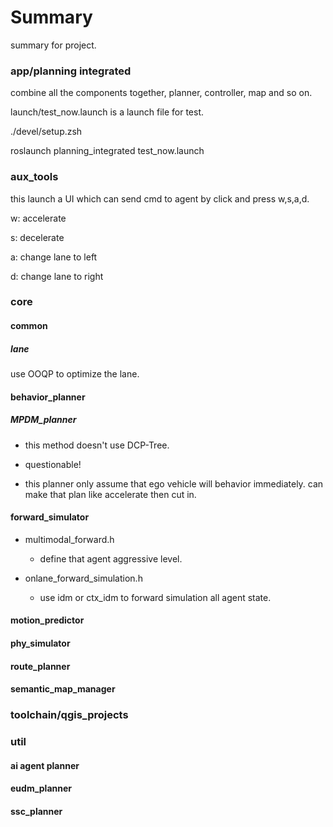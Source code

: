 # Summary

summary for project.

### app/planning integrated

combine all the components together, planner, controller, map and so on.

launch/test_now.launch is a launch file for test.

./devel/setup.zsh

roslaunch planning_integrated test_now.launch

### aux_tools

this launch a UI which can send cmd to agent by click and press w,s,a,d.

w: accelerate

s: decelerate

a: change lane to left

d: change lane to right

### core

#### common
##### lane

use OOQP to optimize the lane.

#### behavior_planner

##### MPDM_planner

- this method doesn't use DCP-Tree.
- questionable!

- this planner only assume that ego vehicle will behavior immediately. can make that plan like accelerate then cut in.

#### forward_simulator

- multimodal_forward.h
  - define that agent aggressive level.

- onlane_forward_simulation.h
  - use idm or ctx_idm to forward simulation all agent state.

#### motion_predictor

#### phy_simulator

#### route_planner

#### semantic_map_manager

### toolchain/qgis_projects

### util

#### ai agent planner

#### eudm_planner

#### ssc_planner